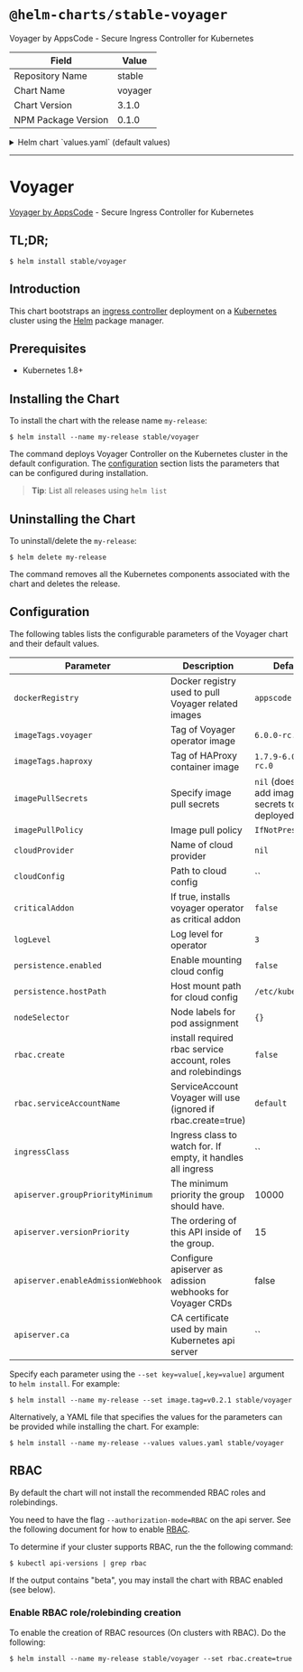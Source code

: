 # `@helm-charts/stable-voyager`

Voyager by AppsCode - Secure Ingress Controller for Kubernetes

| Field               | Value   |
| ------------------- | ------- |
| Repository Name     | stable  |
| Chart Name          | voyager |
| Chart Version       | 3.1.0   |
| NPM Package Version | 0.1.0   |

<details>

<summary>Helm chart `values.yaml` (default values)</summary>

```yaml
##
## Voyager chart configuration
##
# Docker registry containing Voyager & HAProxy images
dockerRegistry: appscode
## Tags for Docker images
imageTags:
  ## Docker image tag containing Voyager
  voyager: 6.0.0-rc.0
  ## Docker image tag containing HAProxy binary
  haproxy: 1.7.9-6.0.0-rc.0
## Optionally specify an array of imagePullSecrets.
## Secrets must be manually created in the namespace.
## ref: https://kubernetes.io/docs/concepts/containers/images/#specifying-imagepullsecrets-on-a-pod
##
# imagePullSecrets:
#   - name: myRegistryKeySecretName
## Specify a imagePullPolicy
## ref: http://kubernetes.io/docs/user-guide/images/#pre-pulling-images
##
imagePullPolicy: IfNotPresent
## Use cloud provider here.
cloudProvider:
## The path to the cloud provider configuration file. Empty string for no configuration file.
## ie. for azure use /etc/kubernetes/azure.json
cloudConfig: ''
## Installs voyager operator as critical addon
## https://kubernetes.io/docs/tasks/administer-cluster/guaranteed-scheduling-critical-addon-pods/
criticalAddon: false
## Log level for voyager
logLevel: 3
persistence:
  enabled: false
  hostPath: /etc/kubernetes

## Node labels for pod assignment
## Ref: https://kubernetes.io/docs/user-guide/node-selection/
##
nodeSelector: {}

## Install Default RBAC roles and bindings
rbac:
  ## If true, create & use RBAC resources
  create: false
  ## Ignored if rbac.create is true
  serviceAccountName: default

# this flag can be set to 'voyager' to handle only ingress
# with annotation kubernetes.io/ingress.class=voyager.
ingressClass:

apiserver:
  # groupPriorityMinimum is the minimum priority the group should have. Please see
  # https://github.com/kubernetes/kube-aggregator/blob/release-1.9/pkg/apis/apiregistration/v1beta1/types.go#L58-L64
  # for more information on proper values of this field.
  groupPriorityMinimum: 10000
  # versionPriority is the ordering of this API inside of the group. Please see
  # https://github.com/kubernetes/kube-aggregator/blob/release-1.9/pkg/apis/apiregistration/v1beta1/types.go#L66-L70
  # for more information on proper values of this field
  versionPriority: 15
  # enableAdmissionWebhook is used to configure apiserver as ValidationWebhook for Voyager CRDs
  enableAdmissionWebhook: false
  # CA certificate used by main Kubernetes api server
  ca:
```

</details>

---

# Voyager

[Voyager by AppsCode](https://github.com/appscode/voyager) - Secure Ingress Controller for Kubernetes

## TL;DR;

```console
$ helm install stable/voyager
```

## Introduction

This chart bootstraps an [ingress controller](https://github.com/appscode/voyager) deployment on a [Kubernetes](http://kubernetes.io) cluster using the [Helm](https://helm.sh) package manager.

## Prerequisites

- Kubernetes 1.8+

## Installing the Chart

To install the chart with the release name `my-release`:

```console
$ helm install --name my-release stable/voyager
```

The command deploys Voyager Controller on the Kubernetes cluster in the default configuration. The [configuration](#configuration) section lists the parameters that can be configured during installation.

> **Tip**: List all releases using `helm list`

## Uninstalling the Chart

To uninstall/delete the `my-release`:

```console
$ helm delete my-release
```

The command removes all the Kubernetes components associated with the chart and deletes the release.

## Configuration

The following tables lists the configurable parameters of the Voyager chart and their default values.

| Parameter                          | Description                                                   | Default                                                  |
| ---------------------------------- | ------------------------------------------------------------- | -------------------------------------------------------- |
| `dockerRegistry`                   | Docker registry used to pull Voyager related images           | `appscode`                                               |
| `imageTags.voyager`                | Tag of Voyager operator image                                 | `6.0.0-rc.0`                                             |
| `imageTags.haproxy`                | Tag of HAProxy container image                                | `1.7.9-6.0.0-rc.0`                                       |
| `imagePullSecrets`                 | Specify image pull secrets                                    | `nil` (does not add image pull secrets to deployed pods) |
| `imagePullPolicy`                  | Image pull policy                                             | `IfNotPresent`                                           |
| `cloudProvider`                    | Name of cloud provider                                        | `nil`                                                    |
| `cloudConfig`                      | Path to cloud config                                          | ``                                                       |
| `criticalAddon`                    | If true, installs voyager operator as critical addon          | `false`                                                  |
| `logLevel`                         | Log level for operator                                        | `3`                                                      |
| `persistence.enabled`              | Enable mounting cloud config                                  | `false`                                                  |
| `persistence.hostPath`             | Host mount path for cloud config                              | `/etc/kubernetes`                                        |
| `nodeSelector`                     | Node labels for pod assignment                                | `{}`                                                     |
| `rbac.create`                      | install required rbac service account, roles and rolebindings | `false`                                                  |
| `rbac.serviceAccountName`          | ServiceAccount Voyager will use (ignored if rbac.create=true) | `default`                                                |
| `ingressClass`                     | Ingress class to watch for. If empty, it handles all ingress  | ``                                                       |
| `apiserver.groupPriorityMinimum`   | The minimum priority the group should have.                   | 10000                                                    |
| `apiserver.versionPriority`        | The ordering of this API inside of the group.                 | 15                                                       |
| `apiserver.enableAdmissionWebhook` | Configure apiserver as adission webhooks for Voyager CRDs     | false                                                    |
| `apiserver.ca`                     | CA certificate used by main Kubernetes api server             | ``                                                       |

Specify each parameter using the `--set key=value[,key=value]` argument to `helm install`. For example:

```console
$ helm install --name my-release --set image.tag=v0.2.1 stable/voyager
```

Alternatively, a YAML file that specifies the values for the parameters can be provided while
installing the chart. For example:

```console
$ helm install --name my-release --values values.yaml stable/voyager
```

## RBAC

By default the chart will not install the recommended RBAC roles and rolebindings.

You need to have the flag `--authorization-mode=RBAC` on the api server. See the following document for how to enable [RBAC](https://kubernetes.io/docs/admin/authorization/rbac/).

To determine if your cluster supports RBAC, run the the following command:

```console
$ kubectl api-versions | grep rbac
```

If the output contains "beta", you may install the chart with RBAC enabled (see below).

### Enable RBAC role/rolebinding creation

To enable the creation of RBAC resources (On clusters with RBAC). Do the following:

```console
$ helm install --name my-release stable/voyager --set rbac.create=true
```
